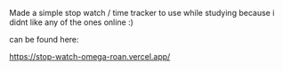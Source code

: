 Made a simple stop watch / time tracker to use while studying because i didnt like any of the ones online :)

can be found here:

https://stop-watch-omega-roan.vercel.app/
